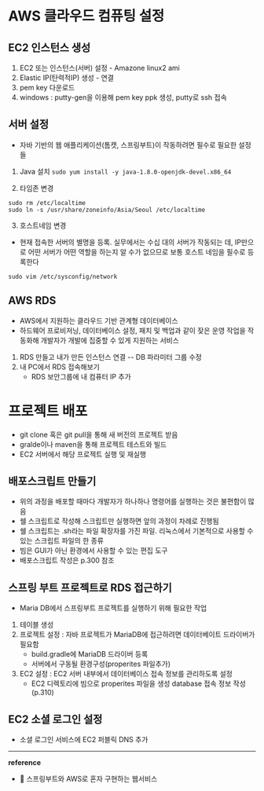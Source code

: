 # AWS 클라우드 컴퓨팅 설정

## EC2 인스턴스 생성
1. EC2 또는 인스턴스(서버) 설정 - Amazone linux2 ami
2. Elastic IP(탄력적IP) 생성 - 연결
3. pem key 다운로드
4. windows : putty-gen을 이용해 pem key ppk 생성, putty로 ssh 접속

## 서버 설정
- 자바 기반의 웹 애플리케이션(톰캣, 스프링부트)이 작동하려면 필수로 필요한 설정들
1. Java 설치
```sudo yum install -y java-1.8.0-openjdk-devel.x86_64 ```

2. 타임존 변경    
```
sudo rm /etc/localtime   
sudo ln -s /usr/share/zoneinfo/Asia/Seoul /etc/localtime
```

3. 호스트네임 변경
- 현재 접속한 서버의 별명을 등록. 실무에서는 수십 대의 서버가 작동되는 데, IP만으로 어떤 서버가 어떤 역할을 하는지 알 수가 없으므로 보통 호스트 네임을 필수로 등록한다
```
sudo vim /etc/sysconfig/network
```

## AWS RDS
- AWS에서 지원하는 클라우드 기반 관계형 데이터베이스
- 하드웨어 프로비저닝, 데이터베이스 설정, 패치 및 백업과 같이 잦은 운영 작업을 작동화해 개발자가 개발에 집중할 수 있게 지원하는 서비스
1. RDS 만들고 내가 만든 인스턴스 연결 -- DB 파라미터 그룹 수정
2. 내 PC에서 RDS 접속해보기
    - RDS 보안그룹에 내 컴퓨터 IP 추가

# 프로젝트 배포
- git clone 혹은 git pull을 통해 새 버전의 프로젝트 받음
- gralde이나 maven을 통해 프로젝트 테스트와 빌드
- EC2 서버에서 해당 프로젝트 실행 및 재실행

## 배포스크립트 만들기
- 위의 과정을 배포할 때마다 개발자가 하나하나 명령어를 실행하는 것은 불편함이 많음
- 쉘 스크립트로 작성해 스크립트만 실행하면 앞의 과정이 차례로 진행됨
- 쉘 스크립트는 .sh라는 파일 확장자를 가진 파일. 리눅스에서 기본적으로 사용할 수 있는 스크립트 파일의 한 종류
- 빔은 GUI가 아닌 환경에서 사용할 수 있는 편집 도구
- 배포스크립트 작성은 p.300 참조

## 스프링 부트 프로젝트로 RDS 접근하기
- Maria DB에서 스프링부트 프로젝트를 실행하기 위해 필요한 작업
1. 테이블 생성
2. 프로젝트 설정 : 자바 프로젝트가 MariaDB에 접근하려면 데이터베이트 드라이버가 필요함
    - build.gradle에 MariaDB 드라이버 등록
    - 서버에서 구동될 환경구성(properites 파일추가)
3. EC2 설정 : EC2 서버 내부에서 데이터베이스 접속 정보를 관리하도록 설정
    - EC2 디렉토리에 빔으로 properites 파일을 생성
    database 접속 정보 작성 (p.310)

## EC2 소셜 로그인 설정
- 소셜 로그인 서비스에 EC2 퍼블릭 DNS 추가



---
__reference__
- &#128214; 스프링부트와 AWS로 혼자 구현하는 웹서비스